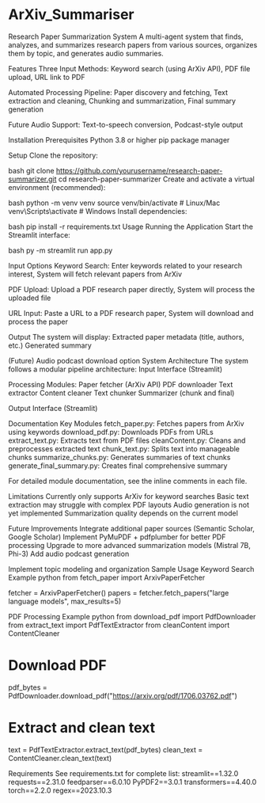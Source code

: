 # ArXiv_Summariser

Research Paper Summarization System
A multi-agent system that finds, analyzes, and summarizes research papers from various sources, organizes them by topic, and generates audio summaries.

Features
Three Input Methods: Keyword search (using ArXiv API), PDF file upload, URL link to PDF

Automated Processing Pipeline: Paper discovery and fetching, Text extraction and cleaning, Chunking and summarization, Final summary generation

Future Audio Support: Text-to-speech conversion, Podcast-style output

Installation
Prerequisites
Python 3.8 or higher
pip package manager

Setup
Clone the repository:

bash
git clone https://github.com/yourusername/research-paper-summarizer.git
cd research-paper-summarizer
Create and activate a virtual environment (recommended):

bash
python -m venv venv
source venv/bin/activate  # Linux/Mac
venv\Scripts\activate    # Windows
Install dependencies:

bash
pip install -r requirements.txt
Usage
Running the Application
Start the Streamlit interface:

bash
 py -m streamlit run app.py
 
Input Options
Keyword Search: Enter keywords related to your research interest, System will fetch relevant papers from ArXiv

PDF Upload: Upload a PDF research paper directly, System will process the uploaded file

URL Input: Paste a URL to a PDF research paper, System will download and process the paper

Output
The system will display:
Extracted paper metadata (title, authors, etc.)
Generated summary

(Future) Audio podcast download option
System Architecture
The system follows a modular pipeline architecture:
Input Interface (Streamlit)

Processing Modules:
Paper fetcher (ArXiv API)
PDF downloader
Text extractor
Content cleaner
Text chunker
Summarizer (chunk and final)

Output Interface (Streamlit)

Documentation
Key Modules
fetch_paper.py: Fetches papers from ArXiv using keywords
download_pdf.py: Downloads PDFs from URLs
extract_text.py: Extracts text from PDF files
cleanContent.py: Cleans and preprocesses extracted text
chunk_text.py: Splits text into manageable chunks
summarize_chunks.py: Generates summaries of text chunks
generate_final_summary.py: Creates final comprehensive summary

For detailed module documentation, see the inline comments in each file.

Limitations
Currently only supports ArXiv for keyword searches
Basic text extraction may struggle with complex PDF layouts
Audio generation is not yet implemented
Summarization quality depends on the current model

Future Improvements
Integrate additional paper sources (Semantic Scholar, Google Scholar)
Implement PyMuPDF + pdfplumber for better PDF processing
Upgrade to more advanced summarization models (Mistral 7B, Phi-3)
Add audio podcast generation

Implement topic modeling and organization
Sample Usage
Keyword Search Example
python
from fetch_paper import ArxivPaperFetcher

fetcher = ArxivPaperFetcher()
papers = fetcher.fetch_papers("large language models", max_results=5)

PDF Processing Example
python
from download_pdf import PdfDownloader
from extract_text import PdfTextExtractor
from cleanContent import ContentCleaner

# Download PDF
pdf_bytes = PdfDownloader.download_pdf("https://arxiv.org/pdf/1706.03762.pdf")

# Extract and clean text
text = PdfTextExtractor.extract_text(pdf_bytes)
clean_text = ContentCleaner.clean_text(text)

Requirements
See requirements.txt for complete list:
streamlit==1.32.0
requests==2.31.0
feedparser==6.0.10
PyPDF2==3.0.1
transformers==4.40.0
torch==2.2.0
regex==2023.10.3
